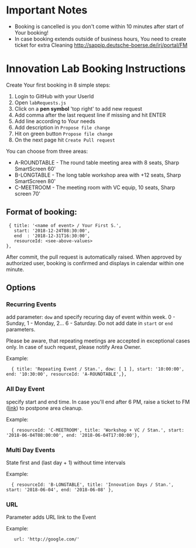 # Important Notes

- Booking is cancelled is you don't come within 10 minutes after start of Your booking! 
- In case booking extends outside of business hours, You need to create ticket for extra Cleaning http://sappip.deutsche-boerse.de/irj/portal/FM



# Innovation Lab Booking Instructions

Create Your first booking in 8 simple steps:
  1. Login to GitHub with your UserId
  2. Open ```labRequests.js```
  3. Click on a **pen symbol** 'top right' to add new request
  4. Add comma after the last request line if missing and hit ENTER
  5. Add line according to Your needs
  6. Add description in `Propose file change`
  7. Hit on green button `Propose file change`
  8. On the next page hit `Create Pull request`

You can choose from three areas:
 - A-ROUNDTABLE - The round table meeting area with 8 seats, Sharp SmartScreen 60'
 - B-LONGTABLE  - The long table workshop area with +12 seats, Sharp SmartScreen 80'
 - C-MEETROOM   - The meeting room with VC equip, 10 seats, Sharp screen 70'

## Format of booking:

```
 { title: '<name of event> / Your First S.', 
   start: '2018-12-24T08:30:00',  
   end  : '2018-12-31T16:30:00', 
   resourceId: <see-above-values>
},
```
After commit, the pull request is automatically raised. When approved by authorized user, booking is confirmed and displays in calendar within one minute.

## Options

### Recurring Events
add parameter: ```dow``` and specify recuring day of event within week. 0 - Sunday, 1 - Monday, 2... 6 - Saturday. Do not add date in ```start``` or ```end``` parameters. 

Please be aware, that repeating meetings are accepted in exceptional cases only. In case of such request, please notify Area Owner.

Example:
```
  { title: 'Repeating Event / Stan.', dow: [ 1 ], start: '10:00:00', end: '10:30:00', resourceId: 'A-ROUNDTABLE',},
``` 

### All Day Event
specify start and end time. In case you'll end after 6 PM, raise a ticket to FM ([link](http://sappip.deutsche-boerse.de/irj/portal/FM)) to postpone area cleanup. 

Example:
```
  { resourceId: 'C-MEETROOM', title: 'Workshop + VC / Stan.', start: '2018-06-04T08:00:00', end: '2018-06-04T17:00:00'},
```


### Multi Day Events
State first and (last day + 1) without time intervals

Example:
```
  { resourceId: 'B-LONGTABLE', title: 'Innovation Days / Stan.', start: '2018-06-04', end: '2018-06-08' },
```


### URL
Parameter adds URL link to the Event

Example:
```
   url: 'http://google.com/' 
```  
